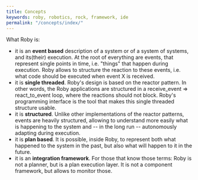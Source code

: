 ```yaml
---
title: Concepts
keywords: roby, robotics, rock, framework, ide
permalink: "/concepts/index/"
---
```


What Roby is:

 * it is an __event based__ description of a system or of a system of systems,
   and its(their) execution. At the root of everything are events, that
   represent single points in time, i.e. "things" that happen during execution.
   Roby allows to structure the reaction to these events, i.e. what code should
   be executed when event X is received.
 * it is __single threaded__. Roby's design is based on the reactor pattern. In
   other words, the Roby applications are structured in a receive_event =>
   react_to_event loop, where the reactions should not block. Roby's programming
   interface is the tool that makes this single threaded structure usable.
 * it is __structured__. Unlike other implementations of the reactor patterns,
   events are heavily structured, allowing to understand more easily what
   is happening to the system and -- in the long run -- autonomously adapting
   during execution.
 * it is __plan based__. It is possible, inside Roby, to represent both what
   happened to the system in the past, but also what will happen to it in the
   future.
 * it is an __integration framework__. For those that know those terms: Roby is
   not a planner, but is a plan execution layer. It is not a component
   framework, but allows to monitor those.

